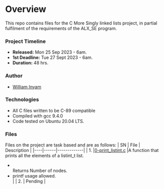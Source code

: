 # Overview #

This repo contains files for the C More Singly linked lists project, in partial fulfilment of the requirements of the ALX_SE program.

### Project Timeline ###
- **Released:** Mon 25 Sep 2023 - 6am.
- **1st Deadline:** Tue 27 Sept 2023 - 6am.
- **Duration:** 48 hrs.

### Author ###
- [William Inyam](https://github.com/thecypherzen/)

### Technologies ##
- All C files written to be C-89 compatible
- Compiled with gcc 9.4.0
- Code tested on Ubuntu 20.04 LTS.

### Files ###
Files on the project are task based and are as follows:
| SN | File | Description |
|----|------|-------------|
| 1. |[0-print_listint.c](https://github.com/) |A function that prints all the elements of a listint_t list.<ul><li></br>Returns Number of nodes.</li><li>printf usage allowed.</li>|
| 2. | Pending |